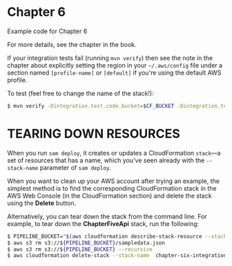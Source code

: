 # Chapter 6

Example code for Chapter 6

For more details, see the chapter in the book.

If your integration tests fail (running `mvn verify`) then see the note in the chapter about explicitly setting the region in your `~/.aws/config` file under a section named `[profile-name]` or `[default]` if you're using the default AWS profile.

To test (feel free to change the name of the stack!):

```bash
$ mvn verify -Dintegration.test.code.bucket=$CF_BUCKET -Dintegration.test.stack.name=chapter-six-integration-tests
```


# TEARING DOWN RESOURCES
When you run `sam deploy`, it creates or updates a CloudFormation `stack`—a set of resources that has a name, which you’ve seen already with the `--stack-name` parameter of `sam deploy`.

When you want to clean up your AWS account after trying an example, the simplest method is to find the corresponding CloudFormation stack in the AWS Web Console (in the CloudFormation section) and delete the stack using the **Delete** button.

Alternatively, you can tear down the stack from the command line. For example, to tear down the **ChapterFiveApi** stack, run the following:
```bash
$ PIPELINE_BUCKET="$(aws cloudformation describe-stack-resource --stack-name chapter-six-integration-tests --logical-resource-id PipelineStartBucket --query 'StackResourceDetail.PhysicalResourceId' --output text)"
$ aws s3 rm s3://${PIPELINE_BUCKET}/sampledata.json
$ aws s3 rm s3://${PIPELINE_BUCKET} --recursive
$ aws cloudformation delete-stack --stack-name  chapter-six-integration-tests
```